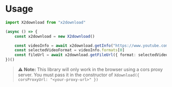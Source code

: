 # Usage

```ts
import X2download from "x2download"

(async () => {
    const x2download = new X2download()

    const videoInfo = await x2download.getInfo("https://www.youtube.com/watch?v=Suj5RCyMP2Q&pp=ygULcm9iaW5ob3BsYXk%3D")
    const selectedVideoFormat = videoInfo.formats[0]
    const fileUrl = await x2download.getFileUrl({ format: selectedVideoFormat })
})()
```

> ⚠️ **Note:** This library will only work in the browser using a cors proxy server. You must pass it in the constructor of `Xdownload({ corsProxyUrl: "<your-proxy-url>" })`